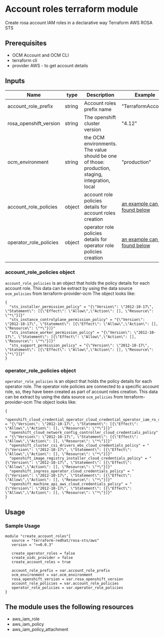# Account roles terraform module

Create rosa account IAM roles in a declarative way
Terraform AWS ROSA STS


## Prerequisites
* OCM Account and OCM CLI
* terraform cli
* provider AWS - to get account details 

## Inputs
| Name | type        | Description                                                                                    | Example                                                                                                                                                                             |
|------|-------------|------------------------------------------------------------------------------------------------|-------------------------------------------------------------------------------------------------------------------------------------------------------------------------------------|
|account_role_prefix| string      | Account roles prefix name                                                                      | "TerraformAccount"                                                                                                                                                                  |
|rosa_openshift_version| string      | The openshift cluster version                                                                  | "4.12"                                                                                                                                                                              |
|ocm_environment| string      | the OCM environments. The value should be one of those: production, staging, integration, local | "production"                                                                                                                                                                        |
|account_role_policies| object      | account role policies details for account roles creation                                       | [an example can be found below](https://github.com/terraform-redhat/terraform-aws-rosa-sts/tree/use_data_source_for_account_policies/account_roles_creation#account_role_policies-object)  |
|operator_role_policies| object      | operator role policies details for operator role policies creation                             | [an example can be found below](https://github.com/terraform-redhat/terraform-aws-rosa-sts/tree/use_data_source_for_account_policies/account_roles_creation#operator_role_policies-object) |

### account_role_policies object
`account_role_policies` is an object that holds the policy details for each account role. 
This data can be extract by using the data source `ocm_policies` from terraform-provider-ocm
The object looks like: 
```
{
  "sts_installer_permission_policy" = "{\"Version\": \"2012-10-17\", \"Statement\": [{\"Effect\": \"Allow\",\"Action\": [], \"Resource\": \"*\"}]}"
  "sts_instance_controlplane_permission_policy" = "{\"Version\": \"2012-10-17\", \"Statement\": [{\"Effect\": \"Allow\",\"Action\": [], \"Resource\": \"*\"}]}"
  "sts_instance_worker_permission_policy" = "{\"Version\": \"2012-10-17\", \"Statement\": [{\"Effect\": \"Allow\",\"Action\": [], \"Resource\": \"*\"}]}"
  "sts_support_permission_policy" = "{\"Version\": \"2012-10-17\", \"Statement\": [{\"Effect\": \"Allow\",\"Action\": [], \"Resource\": \"*\"}]}"
}
```

### operator_role_policies object
`operator_role_policies` is an object that holds the policy details for each operator role.
The operator role policies are connected to a specific account role, so, they have been created as part of account roles creation.
This data can be extract by using the data source `ocm_policies` from terraform-provider-ocm
The object looks like:
```
{
  "openshift_cloud_credential_operator_cloud_credential_operator_iam_ro_creds_policy" = "{\"Version\": \"2012-10-17\", \"Statement\": [{\"Effect\": \"Allow\",\"Action\": [], \"Resource\": \"*\"}]}"
  "openshift_cloud_network_config_controller_cloud_credentials_policy" = "{\"Version\": \"2012-10-17\", \"Statement\": [{\"Effect\": \"Allow\",\"Action\": [], \"Resource\": \"*\"}]}"
  "openshift_cluster_csi_drivers_ebs_cloud_credentials_policy" = "{\"Version\": \"2012-10-17\", \"Statement\": [{\"Effect\": \"Allow\",\"Action\": [], \"Resource\": \"*\"}]}"
  "openshift_image_registry_installer_cloud_credentials_policy" = "{\"Version\": \"2012-10-17\", \"Statement\": [{\"Effect\": \"Allow\",\"Action\": [], \"Resource\": \"*\"}]}"
  "openshift_ingress_operator_cloud_credentials_policy" = "{\"Version\": \"2012-10-17\", \"Statement\": [{\"Effect\": \"Allow\",\"Action\": [], \"Resource\": \"*\"}]}"
  "openshift_machine_api_aws_cloud_credentials_policy" = "{\"Version\": \"2012-10-17\", \"Statement\": [{\"Effect\": \"Allow\",\"Action\": [], \"Resource\": \"*\"}]}"
}
```

## Usage

### Sample Usage

```
module "create_account_roles"{
   source = "terraform-redhat/rosa-sts/aws"
   version = ">=0.0.3"

   create_operator_roles = false
   create_oidc_provider = false
   create_account_roles = true

   account_role_prefix = var.account_role_prefix
   ocm_environment = var.ocm_environment
   rosa_openshift_version = var.rosa_openshift_version
   account_role_policies = var.account_role_policies
   operator_role_policies = var.operator_role_policies
}
```

## The module uses the following resources
* aws_iam_role 
* aws_iam_policy 
* aws_iam_policy_attachment
